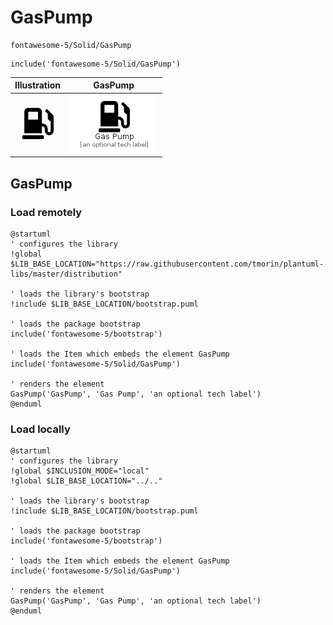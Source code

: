 # GasPump


```text
fontawesome-5/Solid/GasPump
```

```text
include('fontawesome-5/Solid/GasPump')
```



| Illustration | GasPump |
| :---: | :---: |
| ![illustration for Illustration](../../fontawesome-5/Solid/GasPump.png) | ![illustration for GasPump](../../fontawesome-5/Solid/GasPump.Local.png) |




## GasPump

### Load remotely
```plantuml
@startuml
' configures the library
!global $LIB_BASE_LOCATION="https://raw.githubusercontent.com/tmorin/plantuml-libs/master/distribution"

' loads the library's bootstrap
!include $LIB_BASE_LOCATION/bootstrap.puml

' loads the package bootstrap
include('fontawesome-5/bootstrap')

' loads the Item which embeds the element GasPump
include('fontawesome-5/Solid/GasPump')

' renders the element
GasPump('GasPump', 'Gas Pump', 'an optional tech label')
@enduml
```

### Load locally
```plantuml
@startuml
' configures the library
!global $INCLUSION_MODE="local"
!global $LIB_BASE_LOCATION="../.."

' loads the library's bootstrap
!include $LIB_BASE_LOCATION/bootstrap.puml

' loads the package bootstrap
include('fontawesome-5/bootstrap')

' loads the Item which embeds the element GasPump
include('fontawesome-5/Solid/GasPump')

' renders the element
GasPump('GasPump', 'Gas Pump', 'an optional tech label')
@enduml
```


